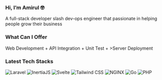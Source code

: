 ### Hi, I’m Amirul 🤓

A full-stack developer slash dev-ops engineer that passionate in helping people grow their business

### What Can I Offer
<p>
  Web Development + API Integration + Unit Test + >Server Deployment
</p>

### Latest Tech Stacks
<p>
	<img alt="Laravel" src="https://img.shields.io/badge/Laravel-%23fd1303.svg?style=for-the-badge&logo=laravel&logoColor=white"/>
	<img alt="InertiaJS" src="https://img.shields.io/badge/Inertia-%238d5aea.svg?style=for-the-badge&logo=inertia-js&logoColor=white"/>
	<img alt="Svelte" src="https://img.shields.io/badge/Svelte-%23FF3E00.svg?style=for-the-badge&logo=svelte&logoColor=white"/>
	<img alt="Tailwind CSS" src="https://img.shields.io/badge/TailwindCSS-%2306B6D4.svg?style=for-the-badge&logo=tailwind-css&logoColor=white"/>
	<img alt="NGINX" src="https://img.shields.io/badge/Nginx-%23009639.svg?style=for-the-badge&logo=nginx&logoColor=white" />
	<img alt="Go" src="https://img.shields.io/badge/go-%2300ADD8.svg?style=for-the-badge&logo=go&logoColor=white"/>
	<img alt="PHP" src="https://img.shields.io/badge/php-%23777BB4.svg?style=for-the-badge&logo=php&logoColor=white"/>
</p>
